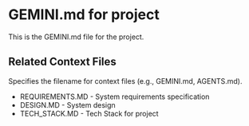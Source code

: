 # GEMINI.md for project

This is the GEMINI.md file for the project.

## Related Context Files

Specifies the filename for context files (e.g., GEMINI.md, AGENTS.md).

- REQUIREMENTS.MD - System requirements specification
- DESIGN.MD - System design
- TECH_STACK.MD - Tech Stack for project
